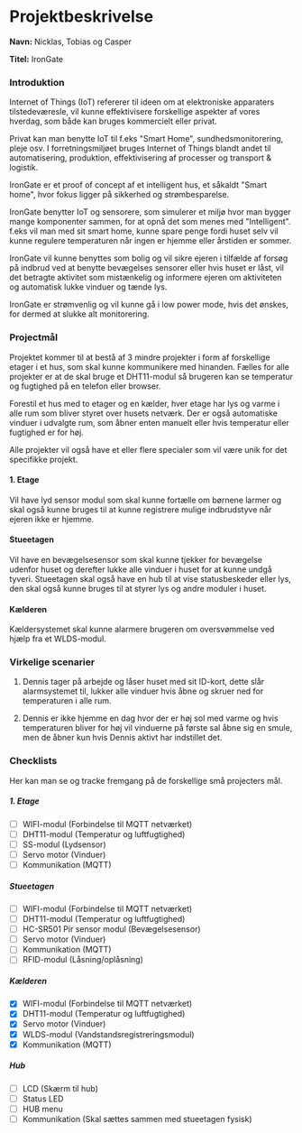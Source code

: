 # Projektbeskrivelse

**Navn:** Nicklas, Tobias og Casper

**Titel:** IronGate

### Introduktion

Internet of Things (IoT) refererer til ideen om at elektroniske apparaters tilstedeværesle, vil kunne effektivisere forskellige aspekter af vores hverdag, som både kan bruges kommercielt eller privat. 

Privat kan man benytte IoT til f.eks "Smart Home", sundhedsmonitorering, pleje osv. I forretningsmiljøet bruges Internet of Things blandt andet til automatisering, produktion, effektivisering af processer og transport & logistik.

IronGate er et proof of concept af et intelligent hus, et såkaldt "Smart home", hvor fokus ligger på sikkerhed og strømbesparelse.

IronGate benytter IoT og sensorere, som simulerer et miljø hvor man bygger mange komponenter sammen, for at opnå det som menes med "Intelligent". f.eks vil man med sit smart home, kunne spare penge fordi huset selv vil kunne regulere temperaturen når ingen er hjemme eller årstiden er sommer.

IronGate vil kunne benyttes som bolig og vil sikre ejeren i tilfælde af forsøg på indbrud ved at benytte bevægelses sensorer eller hvis huset er låst, vil det betragte aktivitet som mistænkelig og informere ejeren om aktiviteten og automatisk lukke vinduer og tænde lys.

IronGate er strømvenlig og vil kunne gå i low power mode, hvis det ønskes, for dermed at slukke alt monitorering.

### Projectmål

Projektet kommer til at bestå af 3 mindre projekter i form af forskellige etager i et hus, som skal kunne kommunikere med hinanden. 
Fælles for alle projekter er at de skal bruge et DHT11-modul så brugeren kan se temperatur og fugtighed på en telefon eller browser.

Forestil et hus med to etager og en kælder, hver etage har lys og varme i alle rum som bliver styret over husets netværk. Der er også automatiske vinduer i udvalgte rum, som åbner enten manuelt eller hvis temperatur eller fugtighed er for høj.

Alle projekter vil også have et eller flere specialer som vil være unik for det specifikke projekt.

#### 1. Etage

Vil have lyd sensor modul som skal kunne fortælle om børnene larmer og skal også kunne bruges til at kunne registrere mulige indbrudstyve når ejeren ikke er hjemme.

#### Stueetagen  

Vil have en bevægelsesensor som skal kunne tjekker for bevægelse udenfor huset og derefter lukke alle vinduer i huset for at kunne undgå tyveri. 
Stueetagen skal også have en hub til at vise statusbeskeder eller lys, den skal også kunne bruges til at styrer lys og andre moduler i huset.

#### Kælderen

Kældersystemet skal kunne alarmere brugeren om oversvømmelse ved hjælp fra et WLDS-modul. 


### Virkelige scenarier


1.	Dennis tager på arbejde og låser huset med sit ID-kort, dette slår alarmsystemet til, lukker alle vinduer hvis åbne og skruer ned for temperaturen i alle rum.

2.	Dennis er ikke hjemme en dag hvor der er høj sol med varme og hvis temperaturen bliver for høj vil vinduerne på første sal åbne sig en smule, men de åbner kun hvis Dennis aktivt har indstillet det.


### Checklists

Her kan man se og tracke fremgang på de forskellige små projecters mål.

##### 1. Etage
- [ ] WIFI-modul (Forbindelse til MQTT netværket)
- [ ] DHT11-modul (Temperatur og luftfugtighed)
- [ ] SS-modul (Lydsensor)
- [ ] Servo motor (Vinduer)
- [ ] Kommunikation (MQTT)

##### Stueetagen
- [ ] WIFI-modul (Forbindelse til MQTT netværket)
- [ ] DHT11-modul (Temperatur og luftfugtighed)
- [ ] HC-SR501 Pir sensor modul (Bevægelsesensor)
- [ ] Servo motor (Vinduer)
- [ ] Kommunikation (MQTT)
- [ ] RFID-modul (Låsning/oplåsning)

##### Kælderen
- [X] WIFI-modul (Forbindelse til MQTT netværket)
- [X] DHT11-modul (Temperatur og luftfugtighed)
- [X] Servo motor (Vinduer)
- [X] WLDS-modul (Vandstandsregistreringsmodul)
- [X] Kommunikation (MQTT)

##### Hub
- [ ] LCD (Skærm til hub)
- [ ] Status LED
- [ ] HUB menu
- [ ] Kommunikation (Skal sættes sammen med stueetagen fysisk)
